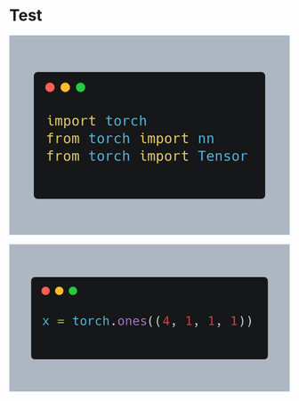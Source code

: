 # Test

![img](https://raw.githubusercontent.com/FrancescoSaverioZuppichini/MarkDownToMediumThisNameAlreadyExists/main/medium/code-0.png)

![img](https://raw.githubusercontent.com/FrancescoSaverioZuppichini/MarkDownToMediumThisNameAlreadyExists/main/medium/code-1.png)
